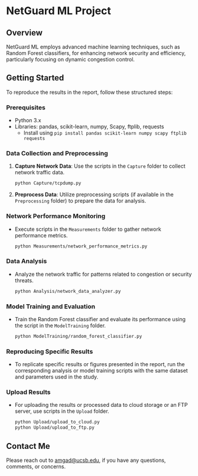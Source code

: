 
# NetGuard ML Project

## Overview
NetGuard ML employs advanced machine learning techniques, such as Random Forest classifiers, for enhancing network security and efficiency, particularly focusing on dynamic congestion control.

## Getting Started
To reproduce the results in the report, follow these structured steps:

### Prerequisites
- Python 3.x
- Libraries: pandas, scikit-learn, numpy, Scapy, ftplib, requests
  - Install using `pip install pandas scikit-learn numpy scapy ftplib requests`

### Data Collection and Preprocessing
1. **Capture Network Data**: Use the scripts in the `Capture` folder to collect network traffic data.
   ```bash
   python Capture/tcpdump.py
   ```
2. **Preprocess Data**: Utilize preprocessing scripts (if available in the `Preprocessing` folder) to prepare the data for analysis.

### Network Performance Monitoring
- Execute scripts in the `Measurements` folder to gather network performance metrics.
  ```bash
  python Measurements/network_performance_metrics.py
  ```

### Data Analysis
- Analyze the network traffic for patterns related to congestion or security threats.
  ```bash
  python Analysis/network_data_analyzer.py
  ```

### Model Training and Evaluation
- Train the Random Forest classifier and evaluate its performance using the script in the `ModelTraining` folder.
  ```bash
  python ModelTraining/random_forest_classifier.py
  ```

### Reproducing Specific Results
- To replicate specific results or figures presented in the report, run the corresponding analysis or model training scripts with the same dataset and parameters used in the study.

### Upload Results
- For uploading the results or processed data to cloud storage or an FTP server, use scripts in the `Upload` folder.
  ```bash
  python Upload/upload_to_cloud.py
  python Upload/upload_to_ftp.py
  ```

## Contact Me
Please reach out to amgad@ucsb.edu, if you have any questions, comments, or concerns. 
